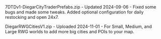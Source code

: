 7DTDv1-DiegarCityTraderPrefabs.zip - Updated 2024-09-06 - Fixed some bugs and 
made some tweaks. Added optional configuration for daily restocking and open 
24x7. 

DiegarRWGCitiesV1.zip - Uploaded 2024-11-01 - For Small, Medium, and Large RWG worlds to add more big cities and POIs to your map. 
